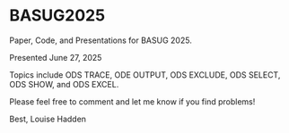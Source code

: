 # BASUG2025
Paper, Code, and Presentations for BASUG 2025.

Presented June 27, 2025

Topics include ODS TRACE, ODE OUTPUT, ODS EXCLUDE, ODS SELECT, ODS SHOW, and ODS EXCEL.

Please feel free to comment and let me know if you find problems!

Best, Louise Hadden

